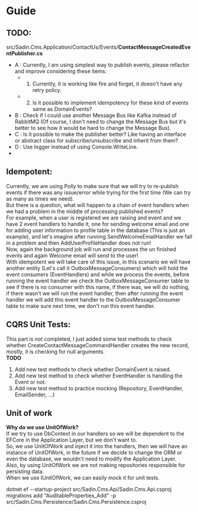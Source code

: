 # Guide

## TODO:
src/Sadin.Cms.Application/ContactUs/Events/**ContactMessageCreatedEventPublisher.cs**
- A : Currently, I am using simplest way to publish events, please refactor and improve considering these items:
  - 1. Currently, it is working like fire and forget, it doesn't have any retry policy.
  - 2. Is it possible to implement idempotency for these kind of events same as DomainEvents?  
- B : Check if I could use another Message Bus like Kafka instead of RabbitMQ (Of course, I don't need to change the Message Bus but it's better to see how it would be hard to change the Message Bus).  
- C : Is it possible to make the publisher better? Like having an interface or abstract class for subscribe/unsubscribe and inherit from them?
- D : Use logger instead of using Console.WriteLine.  
- 




## Idempotent:  
Currently, we are using Polly to make sure that we will try to re-publish events if there was any issue/error while trying for the first time (We can try as many as times we need).  
But there is a question, what will happen to a chain of event handlers when we had a problem in the middle of processing published events?  
For example, when a user is registered we are raising and event and we have 2 event handlers to handle it, one for sending welcome email and one for adding user information to profile table in the database (This is just an example), and let's imagine after running SendWelcomeEmailHandler we fall in a problem and then AddUserProfileHandler does not run!  
Now, again the background job will run and processes the un finished events and again Welcome email will send to the user!  
With idempotent we will take care of this issue, in this scenario we will have another entity (Let's call it OutboxMessageConsumers) which will hold the event consumers (EventHandlers) and while we process the events, before running the event handler we check the OutboxMessageConsumer table to see if there is no consumer with this name, if there was, we will do nothing, if there wasn't we will run the event handler, then after running the event handler we will add this event handler to the OutboxMessageConsumer table to make sure next time, we don't run this event handler.  

## CQRS Unit Tests:
This part is not completed, I just added some test methods to check whether CreateContactMessageCommandHandler creates the new record, mostly, it is checking for null arguments.  
**TODO**  
1. Add new test methods to check whether DomainEvent is raised.
2. Add new test method to check whether EventHandler is handling the Event or not.
3. Add new test method to practice mocking (Repository, EventHandler, EmailSender, ...)  

## Unit of work
**Why do we use UnitOfWork?**  
If we try to use DbContext in our handlers so we will be dependent to the EFCore in the Application Layer, but we don't want to.  
So, we use UnitOfWork and inject it into the handlers, then we will have an instance of UnitOfWork, in the future if we decide to change the ORM or even the database, we wouldn't need to modify the Application Layer.  
Also, by using UnitOfWork we are not making repositories responsible for persisting data.  
When we use IUnitOfWork, we can easily mock it for unit tests.  


dotnet ef --startup-project src/Sadin.Cms.Api/Sadin.Cms.Api.csproj migrations add "AuditableProperties_Add" -p src/Sadin.Cms.Persistence/Sadin.Cms.Persistence.csproj